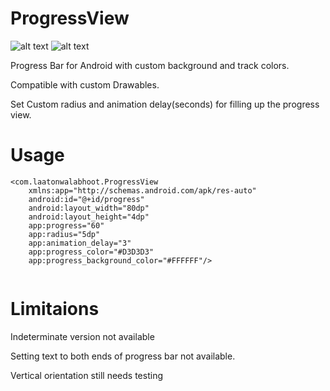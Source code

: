 # ProgressView

![alt text](https://u.imageresize.org/v2/124c0b7a-3750-445d-8108-a5531acef9fb.png)
![alt text](https://u.imageresize.org/v2/0875065a-4777-4671-a8d2-2cea0fe9dae7.png)

Progress Bar for Android with custom background and track colors.

Compatible with custom Drawables.

Set Custom radius and animation delay(seconds) for filling up the progress view. 

# Usage
```
<com.laatonwalabhoot.ProgressView
    xmlns:app="http://schemas.android.com/apk/res-auto"
    android:id="@+id/progress"
    android:layout_width="80dp"
    android:layout_height="4dp"
    app:progress="60"
    app:radius="5dp"
    app:animation_delay="3"
    app:progress_color="#D3D3D3"
    app:progress_background_color="#FFFFFF"/>
    
```

# Limitaions
Indeterminate version not available

Setting text to both ends of progress bar not available.

Vertical orientation still needs testing
